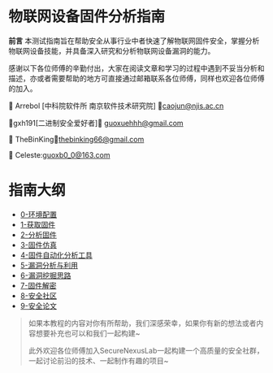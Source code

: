 # 物联网设备固件分析指南

**前言**
本测试指南旨在帮助安全从事行业中者快速了解物联网固件安全，掌握分析物联网设备技能，并具备深入研究和分析物联网设备漏洞的能力。 

感谢以下各位师傅的辛勤付出，大家在阅读文章和学习的过程中遇到不妥当分析和描述，亦或者需要帮助的地方可直接通过邮箱联系各位师傅，同样也欢迎各位师傅的加入。

:handshake: Arrebol [中科院软件所 南京软件技术研究院] :e-mail:caojun@njis.ac.cn 

:handshake:gxh191[二进制安全爱好者]:e-mail: guoxuehhh@gmail.com

:handshake: TheBinKing:email:thebinking66@gmail.com

:handshake: Celeste:guoxb0_0@163.com


# 指南大纲
- [0-环境配置](./GuideTutorial/0-环境配置.md)
- [1-获取固件](./GuideTutorial/1-获取固件.md)
- [2-分析固件](./GuideTutorial/2-分析固件.md)
- [3-固件仿真](./GuideTutorial/3-固件仿真.md)
- [4-固件自动化分析工具](./GuideTutorial/4-固件自动化分析工具.md)
- [5-漏洞分析与利用](./GuideTutorial/5-漏洞分析与利用.md)
- [6-漏洞挖掘思路](./GuideTutorial/6-漏洞挖掘思路.md)
- [7-固件解密](./GuideTutorial/7-固件解密.md)
- [8-安全社区](./GuideTutorial/8-安全社区.md)
- [9-安全论文](./GuideTutorial/9-安全论文.md)

> 如果本教程的内容对你有所帮助，我们深感荣幸，如果你有新的想法或者内容想要补充也可以和我们一起构建~
> 
> 此外欢迎各位师傅加入SecureNexusLab一起构建一个高质量的安全社群，一起讨论前沿的技术、一起制作有趣的项目~